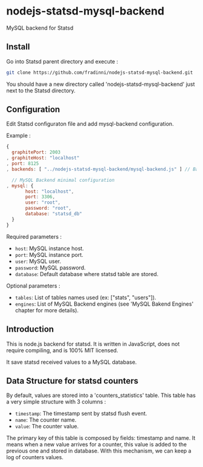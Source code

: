 nodejs-statsd-mysql-backend
===========================

MySQL backend for Statsd

## Install
Go into Statsd parent directory and execute :
```bash
git clone https://github.com/fradinni/nodejs-statsd-mysql-backend.git
```
You should have a new directory called 'nodejs-statsd-mysql-backend' just next to the Statsd directory.

## Configuration
Edit Statsd configuraton file and add mysql-backend configuration.

Example :
```js
{
  graphitePort: 2003
, graphiteHost: "localhost"
, port: 8125
, backends: [ "../nodejs-statsd-mysql-backend/mysql-backend.js" ] // Backend MySQL

  // MySQL Backend minimal configuration
, mysql: { 
	   host: "localhost", 
	   port: 3306, 
	   user: "root", 
	   password: "root", 
	   database: "statsd_db"
  }
}
```

Required parameters :

* `host`: MySQL instance host.
* `port`: MySQL instance port. 
* `user`: MySQL user.
* `password`: MySQL password.
* `database`: Default database where statsd table are stored.

Optional parameters :

* `tables`: List of tables names used (ex: ["stats", "users"]).
* `engines`: List of MySQL Backend engines (see 'MySQL Bakend Engines' chapter for more details).


## Introduction
This is node.js backend for statsd. It is written in JavaScript, does not require compiling, and is 100% MIT licensed.

It save statsd received values to a MySQL database.

## Data Structure for statsd counters
By default, values are stored into a 'counters_statistics' table. This table has a very simple structure with 3 columns :
* `timestamp`: The timestamp sent by statsd flush event.
* `name`: The counter name.
* `value`: The counter value.

The primary key of this table is composed by fields: timestamp and name. It means when a new value arrives for a counter, this value is added to the previous one and stored in database. With this mechanism, we can keep a log of counters values.

